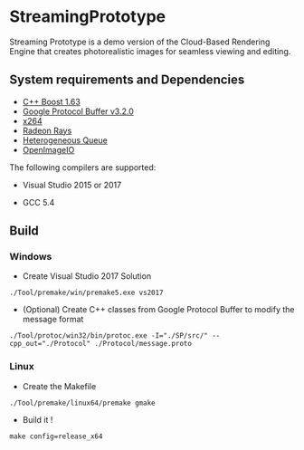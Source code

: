 # StreamingPrototype
Streaming Prototype is a demo version of the Cloud-Based Rendering Engine that creates photorealistic images for seamless viewing and editing.

## System requirements and Dependencies

- [C++ Boost 1.63](http://www.boost.org/)
- [Google Protocol Buffer v3.2.0](https://github.com/google/protobuf)
- [x264](http://www.videolan.org/developers/x264.html)
- [Radeon Rays](https://github.com/GPUOpen-LibrariesAndSDKs/RadeonRays_SDK)
- [Heterogeneous Queue](https://github.com/KaoCC/HeterogeneousQueue)
- [OpenImageIO](https://sites.google.com/site/openimageio/home)


The following compilers are supported:

- Visual Studio 2015 or 2017

- GCC 5.4

## Build

### Windows

- Create Visual Studio 2017 Solution

`./Tool/premake/win/premake5.exe vs2017`


- (Optional) Create C++ classes from Google Protocol Buffer to modify the message format

`./Tool/protoc/win32/bin/protoc.exe -I="./SP/src/" --cpp_out="./Protocol" ./Protocol/message.proto`


### Linux

- Create the Makefile

`./Tool/premake/linux64/premake gmake`

- Build it !

`make config=release_x64`


